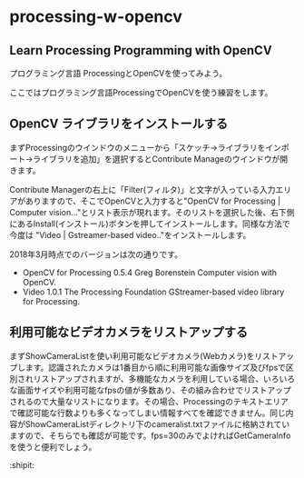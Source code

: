 # processing-w-opencv

## Learn Processing Programming with OpenCV

プログラミング言語 ProcessingとOpenCVを使ってみよう。


ここではプログラミング言語ProcessingでOpenCVを使う練習をします。

## OpenCV ライブラリをインストールする

まずProcessingのウインドウのメニューから「スケッチ→ライブラリをインポート→ライブラリを追加」を選択するとContribute Manageのウインドウが開きます。

Contribute Managerの右上に「Filter(フィルタ)」と文字が入っている入力エリアがありますので、そこでOpenCVと入力すると"OpenCV for Processing | Computer vision..."とリスト表示が現れます。そのリストを選択した後、右下側にあるInstall(インストール)ボタンを押してインストールします。同様な方法で今度は "Video | Gstreamer-based video.."をインストールします。


2018年3月時点でのバージョンは次の通りです。

- OpenCV for Processing 0.5.4 Greg Borenstein  Computer vision with OpenCV.
- Video 1.0.1 The Processing Foundation  GStreamer-based video library for Processing.

## 利用可能なビデオカメラをリストアップする

まずShowCameraListを使い利用可能なビデオカメラ(Webカメラ)をリストアップします。認識されたカメラは1番目から順に利用可能な画像サイズ及びfpsで区別されリストアップされますが、多機能なカメラを利用している場合、いろいろな画面サイズや利用可能なfpsの値が多数あり、その組み合わせでリストアップされるので大量なリストになります。その場合、Processingのテキストエリアで確認可能な行数よりも多くなってしまい情報すべてを確認できません。同じ内容がShowCameraListディレクトリ下のcameralist.txtファイルに格納されていますので、そちらでも確認が可能です。fps=30のみでよければGetCameraInfoを使うと便利でしょう。


:shipit: